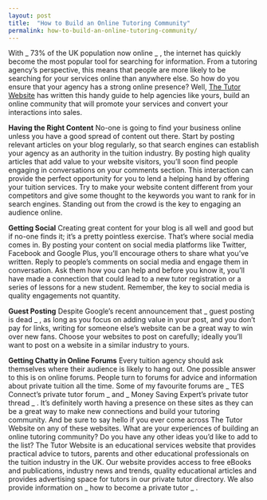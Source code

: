 ```yaml
---
layout: post
title:  "How to Build an Online Tutoring Community"
permalink: how-to-build-an-online-tutoring-community/
---
```

With _ 73% of the UK population now online _ , the internet has quickly become
the most popular tool for searching for information. From a tutoring agency’s
perspective, this means that people are more likely to be searching for your
services online than anywhere else. So how do you ensure that your agency has
a strong online presence? Well, [The Tutor Website](http://thetutorwebsite.co.uk/) has written this handy guide to help agencies
like yours, build an online community that will promote your services and
convert your interactions into sales.

**Having the Right Content** No-one is going to find your business online unless you have a good spread of content out there. Start by posting relevant articles on your blog regularly, so that search engines can establish your agency as an authority in the tuition industry. By posting high quality articles that add value to your website visitors, you’ll soon find people engaging in conversations on your comments section. This interaction can provide the perfect opportunity for you to lend a helping hand by offering your tuition services. Try to make your website content different from your competitors and give some thought to the keywords you want to rank for in search engines. Standing out from the crowd is the key to engaging an audience online. 

**Getting Social** Creating great content for your blog is all well and good but if no-one finds it; it’s a pretty pointless exercise. That’s where social media comes in. By posting your content on social media platforms like Twitter, Facebook and Google Plus, you’ll encourage others to share what you’ve written. Reply to people’s comments on social media and engage them in conversation. Ask them how you can help and before you know it, you’ll have made a connection that could lead to a new tutor registration or a series of lessons for a new student. Remember, the key to social media is quality engagements not quantity. 

**Guest Posting** Despite Google’s recent announcement that _ guest posting is dead _ , as long as you focus on adding value in your post, and you don’t pay for links, writing for someone else’s website can be a great way to win over new fans. Choose your websites to post on carefully; ideally you’ll want to post on a website in a similar industry to yours. 

**Getting Chatty in Online Forums** Every tuition agency should ask themselves where their audience is likely to hang out. One possible answer to this is on online forums. People turn to forums for advice and information about private tuition all the time. Some of my favourite forums are _ TES Connect’s private tutor forum _ and _ Money Saving Expert’s private tutor thread _ . It’s definitely worth having a presence on these sites as they can be a great way to make new connections and build your tutoring community. And be sure to say hello if you ever come across The Tutor Website on any of these websites. What are your experiences of building an online tutoring community? Do you have any other ideas you’d like to add to the list? The Tutor Website is an educational services website that provides practical advice to tutors, parents and other educational professionals on the tuition industry in the UK. Our website provides access to free eBooks and publications, industry news and trends, quality educational articles and provides advertising space for tutors in our private tutor directory. We also provide information on _ how to become a private tutor _ .
